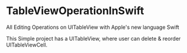 TableViewOperationInSwift
=========================

All Editing Operations on UITableView with Apple's new language  Swift

This Simple project has a UITableView, where user can delete & reorder UITableViewCell.
